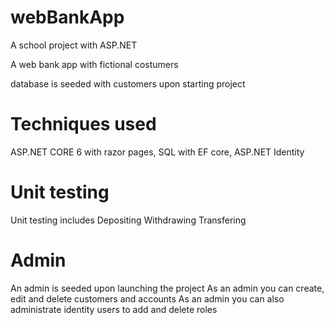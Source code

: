 # webBankApp

A school project with ASP.NET

A web bank app with fictional costumers

database is seeded with customers upon starting project

# Techniques used
ASP.NET CORE 6 with razor pages, SQL with EF core, ASP.NET Identity

# Unit testing
Unit testing includes
Depositing
Withdrawing
Transfering

# Admin
An admin is seeded upon launching the project
As an admin you can create, edit and delete customers and accounts
As an admin you can also administrate identity users to add and delete roles
